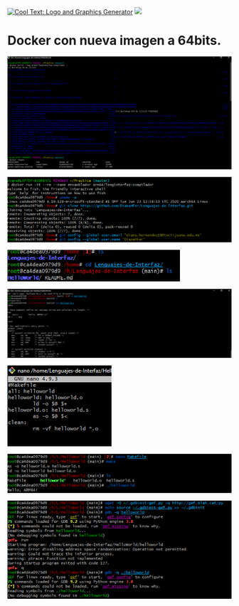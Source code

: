 <a href="http://cooltext.com" target="_top"><img src="https://cooltext.com/images/ct_pixel.gif" width="80" height="15" alt="Cool Text: Logo and Graphics Generator" border="0" /></a>
![](https://images.cooltext.com/5485842.png)


# Docker con nueva imagen a 64bits.

![](Images/P1.png)

![](Images/P2.png)

![](Images/P3.png)

![](Images/P4.png)

![](Images/P5.png)

![](Images/P6.png)

![](Images/P7.png)
